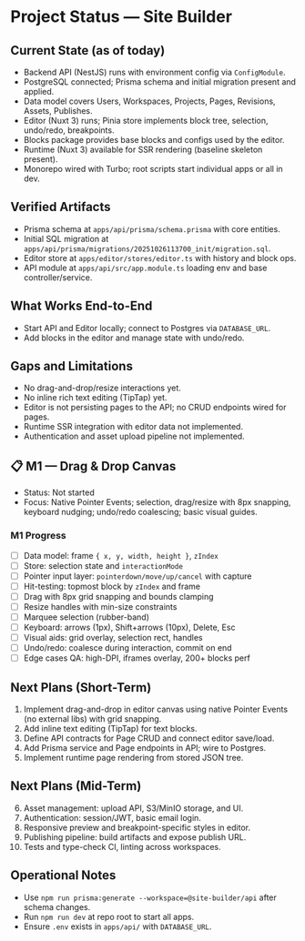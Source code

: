 # Project Status — Site Builder

## Current State (as of today)

- Backend API (NestJS) runs with environment config via `ConfigModule`.
- PostgreSQL connected; Prisma schema and initial migration present and applied.
- Data model covers Users, Workspaces, Projects, Pages, Revisions, Assets, Publishes.
- Editor (Nuxt 3) runs; Pinia store implements block tree, selection, undo/redo, breakpoints.
- Blocks package provides base blocks and configs used by the editor.
- Runtime (Nuxt 3) available for SSR rendering (baseline skeleton present).
- Monorepo wired with Turbo; root scripts start individual apps or all in dev.

## Verified Artifacts

- Prisma schema at `apps/api/prisma/schema.prisma` with core entities.
- Initial SQL migration at `apps/api/prisma/migrations/20251026113700_init/migration.sql`.
- Editor store at `apps/editor/stores/editor.ts` with history and block ops.
- API module at `apps/api/src/app.module.ts` loading env and base controller/service.

## What Works End-to-End

- Start API and Editor locally; connect to Postgres via `DATABASE_URL`.
- Add blocks in the editor and manage state with undo/redo.

## Gaps and Limitations

- No drag-and-drop/resize interactions yet.
- No inline rich text editing (TipTap) yet.
- Editor is not persisting pages to the API; no CRUD endpoints wired for pages.
- Runtime SSR integration with editor data not implemented.
- Authentication and asset upload pipeline not implemented.

## 📋 M1 — Drag & Drop Canvas

- Status: Not started
- Focus: Native Pointer Events; selection, drag/resize with 8px snapping, keyboard nudging; undo/redo coalescing; basic visual guides.

### M1 Progress
- [ ] Data model: frame `{ x, y, width, height }`, `zIndex`
- [ ] Store: selection state and `interactionMode`
- [ ] Pointer input layer: `pointerdown/move/up/cancel` with capture
- [ ] Hit-testing: topmost block by `zIndex` and frame
- [ ] Drag with 8px grid snapping and bounds clamping
- [ ] Resize handles with min-size constraints
- [ ] Marquee selection (rubber-band)
- [ ] Keyboard: arrows (1px), Shift+arrows (10px), Delete, Esc
- [ ] Visual aids: grid overlay, selection rect, handles
- [ ] Undo/redo: coalesce during interaction, commit on end
- [ ] Edge cases QA: high-DPI, iframes overlay, 200+ blocks perf

## Next Plans (Short-Term)

1. Implement drag-and-drop in editor canvas using native Pointer Events (no external libs) with grid snapping.
2. Add inline text editing (TipTap) for text blocks.
3. Define API contracts for Page CRUD and connect editor save/load.
4. Add Prisma service and Page endpoints in API; wire to Postgres.
5. Implement runtime page rendering from stored JSON tree.

## Next Plans (Mid-Term)

6. Asset management: upload API, S3/MinIO storage, and UI.
7. Authentication: session/JWT, basic email login.
8. Responsive preview and breakpoint-specific styles in editor.
9. Publishing pipeline: build artifacts and expose publish URL.
10. Tests and type-check CI, linting across workspaces.

## Operational Notes

- Use `npm run prisma:generate --workspace=@site-builder/api` after schema changes.
- Run `npm run dev` at repo root to start all apps.
- Ensure `.env` exists in `apps/api/` with `DATABASE_URL`.
